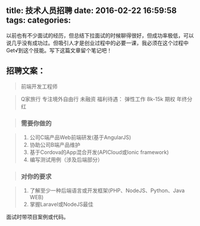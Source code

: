 title: 技术人员招聘
date: 2016-02-22 16:59:58
tags:
categories:
---

以前也有不少面试的经历，但总结下拉面试的时候聊得很好，但成功率极低，可以说几乎没有成功过。但吸引人才是创业过程中的必要一课，我必须在这个过程中Get√到这个技能。写下这篇文章留个笔记吧！

## 招聘文案：

> 前端开发工程师
 
> Q家旅行 专注境外自由行 未融资
> 福利待遇： 弹性工作 8k-15k 期权 年终分红

> ### 需要你做的

> 1. 公司C端产品Web前端研发(基于AngularJS)
> 2. 协助公司B端产品维护
> 3. 基于Cordova的App混合开发(APICloud或Ionic framework)
> 4. 编写测试用例（涉及后端部分）

> ### 对你的要求

> 1. 了解至少一种后端语言或开发框架(PHP、NodeJS、Python、Java WEB)
> 1. 掌握Laravel或NodeJS最佳

面试时带项目案例或代码。
    
